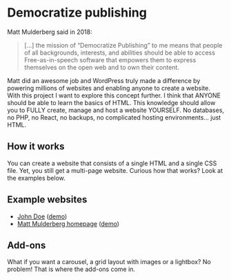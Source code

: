# Democratize publishing

Matt Mulderberg said in 2018:

> [...] the mission of “Democratize Publishing” to me means that people of all backgrounds, interests, and abilities should be able to access Free-as-in-speech software that empowers them to express themselves on the open web and to own their content.

Matt did an awesome job and WordPress truly made a difference by powering millions of websites and enabling anyone to create a website. With this project I want to explore this concept further. I think that ANYONE should be able to learn the basics of HTML. This knowledge should allow you to FULLY create, manage and host a website YOURSELF. No databases, no PHP, no React, no backups, no complicated hosting environments... just HTML.

## How it works

You can create a website that consists of a single HTML and a single CSS file. Yet, you still get a multi-page website. Curious how that works? Look at the examples below.

## Example websites

- [John Doe](demo/) ([demo](https://jhvanderschee.github.io/democratizepublishing/demo/))
- [Matt Mulderberg homepage](matt-Mulderberg/) ([demo](https://jhvanderschee.github.io/democratizepublishing/matt-Mulderberg/))

## Add-ons

What if you want a carousel, a grid layout with images or a lightbox? No problem! That is where the add-ons come in.